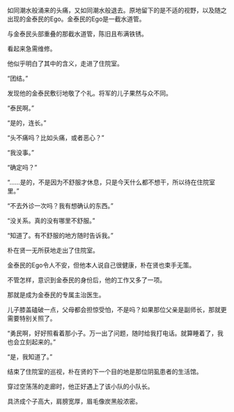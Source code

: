 如同潮水般涌来的头痛，又如同潮水般退去。原地留下的是不适的视野，以及随之出现的金泰民的Ego。金泰民的Ego是一截水道管。

与金泰民头部重叠的那截水道管，陈旧且布满铁锈。

看起来急需维修。

他似乎明白了其中的含义，走进了住院室。

“团结。”

发现他的金泰民敷衍地敬了个礼。将军的儿子果然与众不同。

“泰民啊。”

“是的，连长。”

“头不痛吗？比如头痛，或者恶心？”

“我没事。”

“确定吗？”

“……是的，不是因为不舒服才休息，只是今天什么都不想干，所以待在住院室里。”

“不去外诊一次吗？我有想确认的东西。”

“没关系。真的没有哪里不舒服。”

“知道了。有不舒服的地方随时告诉我。”

朴在贤一无所获地走出了住院室。

金泰民的Ego令人不安，但他本人说自己很健康，朴在贤也束手无策。

不管怎样，意识到金泰民的身份后，他的工作又多了一项。

那就是成为金泰民的专属主治医生。

儿子膝盖磕破一点，父母都会担惊受怕，不是吗？如果那位父亲是副师长，那就更需要特别关照了。

“勇民啊，好好照看着那小子。万一出了问题，随时给我打电话。就算睡着了，我也会立刻起来的。”

“是，我知道了。”

结束了住院室的巡视，朴在贤的下一个目的地是那位阴虱患者的生活馆。

穿过空荡荡的走廊时，他正好遇上了该小队的小队长。

具济成个子高大，肩膀宽厚，眉毛像炭黑般浓密。